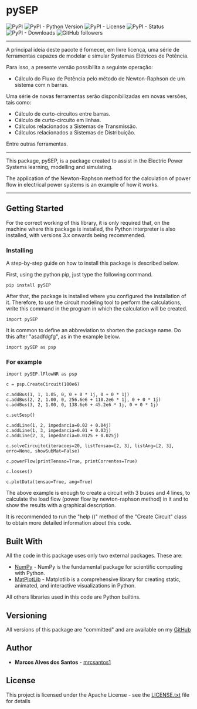 # pySEP

![PyPI](https://img.shields.io/pypi/v/pySEP?style=plastic&logo=PyPi) ![PyPI - Python Version](https://img.shields.io/pypi/pyversions/pySEP?color=black&logo=python&logoColor=white&style=plastic) ![PyPI - License](https://img.shields.io/pypi/l/pySEP?color=red&style=plastic&logo=apache)  ![PyPI - Status](https://img.shields.io/pypi/status/pySEP?style=plastic) ![PyPI - Downloads](https://img.shields.io/pypi/dd/pySEP?color=blue&style=plastic) ![GitHub followers](https://img.shields.io/github/followers/mrcsantos1?label=Siga-me&logo=github&style=social) 

---

A principal ideia deste pacote é fornecer, em livre licença, uma série de ferramentas capazes de modelar e simular Systemas Elétricos de Potência.  

Para isso, a presente versão possibilita a seguinte operação: 

 - Cálculo do Fluxo de Potência pelo método de Newton-Raphson de um sistema com n barras. 
 
 Uma série de novas ferramentas serão disponibilizadas em novas versões, tais como: 
 
 
 - Cálculo de curto-circuitos entre barras.  
 - Cálculo de curto-circuito em linhas. 
 - Cálculos relacionados a Sistemas de Transmissão.   
 - Cálculos relacionados a Sistemas de Distribuição.   
 
 Entre outras ferramentas.
 
-----------------
  
This package, pySEP, is a package created to assist in the Electric Power Systems learning, modelling and simulating.   
  
The application of the Newton-Raphson method for the calculation of power flow in electrical power systems is an example of how it works.

---


## Getting Started

For the correct working of this library, it is only required that, on the machine where this package is installed, the Python interpreter is also installed, with versions 3.x onwards being recommended.

### Installing

A step-by-step guide on how to install this package is described below.

First, using the python pip, just type the following command.

```
pip install pySEP
```

After that, the package is installed where you configured the installation of it. Therefore, to use the circuit modeling tool to perform the calculations, write this command in the program in which the calculation will be created.

```
import pySEP 
```

It is common to define an abbreviation to shorten the package name. Do this after "asadfdgfg", as in the example below.

```
import pySEP as psp
```
### For example

```
import pySEP.lFlowNR as psp

c = psp.CreateCircuit(100e6)

c.addBus(1, 1, 1.05, 0, 0 + 0 * 1j, 0 + 0 * 1j)
c.addBus(2, 2, 1.00, 0, 256.6e6 + 110.2e6 * 1j, 0 + 0 * 1j)
c.addBus(3, 2, 1.00, 0, 138.6e6 + 45.2e6 * 1j, 0 + 0 * 1j)

c.setSesp()

c.addLine(1, 2, impedancia=0.02 + 0.04j)
c.addLine(1, 3, impedancia=0.01 + 0.03j)
c.addLine(2, 3, impedancia=0.0125 + 0.025j)

c.solveCircuito(iteracoes=20, listTensao=[2, 3], listAng=[2, 3], erro=None, showSubMat=False)

c.powerFlow(printTensao=True, printCorrentes=True)

c.losses()

c.plotData(tensao=True, ang=True)
```

The above example is enough to create a circuit with 3 buses and 4 lines, to calculate the load flow (power flow by newton-raphson method) in it and to show the results with a graphical description. 
 
 
 It is recommended to run the "help ()" method of the "Create Circuit" class to obtain more detailed information about this code.

## Built With

All the code in this package uses only two external packages. These are: 

* [NumPy]([https://numpy.org/](https://numpy.org/)) - NumPy is the fundamental package for scientific computing with Python.
* [MatPlotLib]([https://matplotlib.org/](https://matplotlib.org/)) - Matplotlib is a comprehensive library for creating static, animated, and interactive visualizations in Python.

All others libraries used in this code are Python builtins.



## Versioning

All versions of this package are "committed" and are available on my [GitHub](https://github.com/mrcsantos1/pySEP)

## Author

* **Marcos Alves dos Santos** - [mrcsantos1](https://github.com/mrcsantos1)


## License

This project is licensed under the Apache License - see the [LICENSE.txt](LICENSE.txt) file for details

